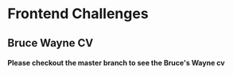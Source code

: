# Frontend Challenges

## Bruce Wayne CV
#### Please checkout the master branch to see the Bruce's Wayne cv

